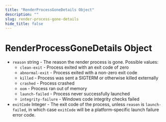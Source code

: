 ```yaml
---
title: "RenderProcessGoneDetails Object"
description: ""
slug: render-process-gone-details
hide_title: false
---
```


# RenderProcessGoneDetails Object

* `reason` string - The reason the render process is gone.  Possible values:
  * `clean-exit` - Process exited with an exit code of zero
  * `abnormal-exit` - Process exited with a non-zero exit code
  * `killed` - Process was sent a SIGTERM or otherwise killed externally
  * `crashed` - Process crashed
  * `oom` - Process ran out of memory
  * `launch-failed` - Process never successfully launched
  * `integrity-failure` - Windows code integrity checks failed
* `exitCode` Integer - The exit code of the process, unless `reason` is
  `launch-failed`, in which case `exitCode` will be a platform-specific
  launch failure error code.
